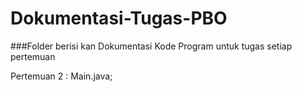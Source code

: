 # Dokumentasi-Tugas-PBO

###Folder berisi kan Dokumentasi Kode Program untuk tugas setiap pertemuan

Pertemuan 2 : Main.java;